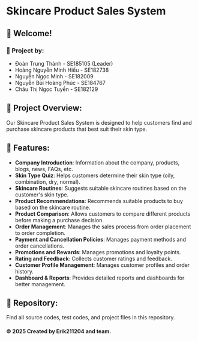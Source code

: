 # Skincare Product Sales System

## 🌟 Welcome!

### 👋 Project by:
- Đoàn Trung Thành - SE185105 (Leader)
- Hoàng Nguyễn Minh Hiếu - SE182738
- Nguyễn Ngọc Minh - SE182009
- Nguyễn Bùi Hoàng Phúc - SE184767
- Châu Thị Ngọc Tuyền - SE182129

## 📝 Project Overview:
Our Skincare Product Sales System is designed to help customers find and purchase skincare products that best suit their skin type.

## 🚀 Features:
* **Company Introduction**: Information about the company, products, blogs, news, FAQs, etc.
* **Skin Type Quiz**: Helps customers determine their skin type (oily, combination, dry, normal).
* **Skincare Routines**: Suggests suitable skincare routines based on the customer's skin type.
* **Product Recommendations**: Recommends suitable products to buy based on the skincare routine.
* **Product Comparison**: Allows customers to compare different products before making a purchase decision.
* **Order Management**: Manages the sales process from order placement to order completion.
* **Payment and Cancellation Policies**: Manages payment methods and order cancellations.
* **Promotions and Rewards**: Manages promotions and loyalty points.
* **Rating and Feedback**: Collects customer ratings and feedback.
* **Customer Profile Management**: Manages customer profiles and order history.
* **Dashboard & Reports**: Provides detailed reports and dashboards for better management.

## 🔗 Repository:
Find all source codes, test codes, and project files in this repository.

#### © 2025 Created by Erik211204 and team.
